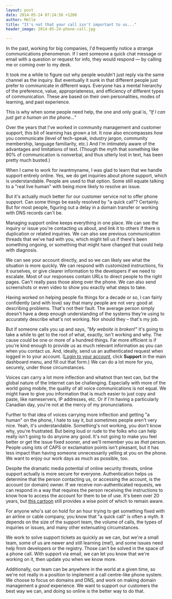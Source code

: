 ```yaml
---
layout: post
date: 2014-05-24 07:24:58 +1200
author: Melle
title: "It's not that your call isn't important to us..."
header_image: 2014-05-24-phone-call.jpg

---
```


<!-- excerpt -->

In the past, working for big companies, I'd frequently notice a strange communications phenomenon. If I sent someone a quick chat message or email with a question or request for info, they would respond — by calling me or coming over to my desk. 

It took me a while to figure out why people wouldn't just reply via the same channel as the inquiry. But eventually it sunk in that different people just prefer to communicate in different ways. Everyone has a mental hierarchy of the preference, value, appropriateness, and efficiency of different types of communication. These are based on their own personalities, modes of learning, and past experience. 

This is why when some people need help, the one and only goal is, _"If I can just get a human on the phone..."_

<!-- /excerpt -->

Over the years that I've worked in community management and customer support, this bit of learning has grown a lot. It now also encompasses _how_ you communicate (level of tech-speak, industry jargon, community membership, language familiarity, etc.) And I'm intimately aware of the advantages and limitations of text. (Though the myth that something like 90% of communication is nonverbal, and thus utterly lost in text, has been pretty much busted.)

When I came to work for iwantmyname, I was glad to learn that we handle support entirely online. Yes, we do get inquiries about phone support, which is understandable. People are used to that option. Some still equate talking to a "real live human" with being more likely to resolve an issue.

But it's actually much better for our customer service not to offer phone support. Can some things be easily resolved by "a quick call"? Certainly. But for most people, figuring out a delay in a domain transfer or working with DNS records can't be.

Managing support online keeps everything in one place. We can see the inquiry or issue you're contacting us about, and link it to others if there is duplication or related inquiries. We can also see previous communication threads that we've had with you, which might tell us if there's been something ongoing, or something that might have changed that could help with diagnosis.

We can see your account directly, and so we can likely see what the situation is more quickly. We can respond with customized instructions, fix it ourselves, or give clearer information to the developers if we need to escalate. Most of our responses contain URLs to direct people to the right pages. Can't really pass those along over the phone. We can also send screenshots or even video to show you exactly what steps to take.

Having worked on helping people fix things for a decade or so, I can fairly confidently (and with love) say that many people are not very good at describing problems. That's not their fault. The average person simply doesn't have a deep enough understanding of the systems they're using to accurately describe what's not working. Nor should they – that's my job. 

But if someone calls you up and says, _"My website is broken!"_ it's going to take a while to get to the root of what, exactly, isn't working and why. The cause could be one or more of a hundred things. Far more efficient is if you're kind enough to provide us as much relevant information as you can when you contact us. And, ideally, send us an authenticated request when logged in to your account. ([Login to your account](https://iwantmyname.com/signin), click **Support** in the main dashboard menu, and fill out that form.) We can do a lot more for you, securely, under those circumstances.

Voices can carry a lot more inflection and whatnot than text can, but the global nature of the Internet can be challenging. Especially with more of the world going mobile, the quality of all voice communications is not equal. We might have to give you information that is much easier to just copy and paste, like nameservers, IP addresses, etc. Or if I'm having a particularly Canadian day, you're not at the mercy of my pronunciations. 

Further to that idea of voices carrying more inflection and getting "a human" on the phone, I hate to say it, but sometimes people aren't very nice. Yeah, it's understandable. Something's not working, you don't know why, you're frustrated. But being loud or rude to the folks who can help really isn't going to do anyone any good. It's not going to make you feel better or get the issue fixed sooner, and we'll remember you as _that_ person. People using lots of CAPS or exclamation points isn't pleasant, but it has less impact than having someone unnecessarily yelling at you on the phone. We want to enjoy our work days as much as possible, too.

Despite the dramatic media potential of online security threats, online support actually is  more secure for everyone. Authentication helps us determine that the person contacting us, or accessing the account, is the account (or domain) owner. If we receive non-authenticated requests, we can respond in a way that requires the person receiving the instructions to know how to access the account for them to be of use. It's been over 20 years, but [this cartoon](http://en.wikipedia.org/wiki/On_the_Internet,_nobody_knows_you're_a_dog) still provides a wise point of which to remain aware.

For anyone who's sat on hold for an hour trying to get something fixed with an airline or cable company, you know that "a quick call" is often a myth. It depends on the size of the support team, the volume of calls, the types of inquiries or issues, and many other extenuating circumstances. 

We work to solve support tickets as quickly as we can, but we're a small team, some of us are newer and still learning (me!), and some issues need help from developers or the registry. Those can't be solved in the space of a phone call. With support via email, we can let you know that we're working on it, then update you when we know more. 

Additionally, our team can be anywhere in the world at a given time, so we're not really in a position to implement a call centre-like phone system. We choose to focus on domains and DNS, and work on making domain management a _good_ experience. We want to support our customers the best way we can, and doing so online is the better way to do that.